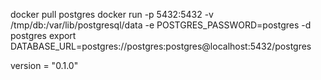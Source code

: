 

docker pull postgres
docker run -p 5432:5432 -v /tmp/db:/var/lib/postgresql/data -e POSTGRES_PASSWORD=postgres -d postgres
export DATABASE_URL=postgres://postgres:postgres@localhost:5432/postgres

version = "0.1.0"
